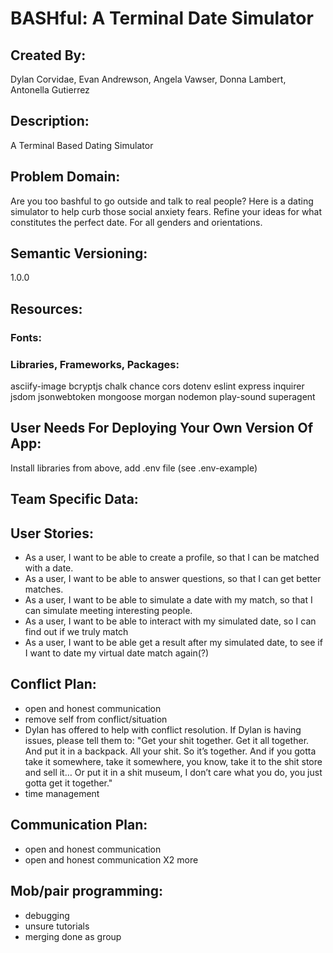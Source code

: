 # BASHful: A Terminal Date Simulator

## Created By: 
Dylan Corvidae, 
Evan Andrewson,
Angela Vawser, 
Donna Lambert, 
Antonella Gutierrez

## Description: 
A Terminal Based Dating Simulator

## Problem Domain: 
Are you too bashful to go outside and talk to real people?  Here is a dating simulator to help curb those social anxiety fears. Refine your ideas for what constitutes the perfect date.  For all genders and orientations.

## Semantic Versioning: 
1.0.0

## Resources:

### Fonts: 


### Libraries, Frameworks, Packages: 
asciify-image
bcryptjs
chalk
chance 
cors 
dotenv 
eslint 
express 
inquirer
jsdom 
jsonwebtoken 
mongoose
morgan 
nodemon 
play-sound
superagent 


## User Needs For Deploying Your Own Version Of App: 
Install libraries from above, add .env file (see .env-example)

## Team Specific Data:

## User Stories:
* As a user, I want to be able to create a profile, so that I can be matched with a date.
* As a user, I want to be able to answer questions, so that I can get better matches.
* As a user, I want to be able to simulate a date with my match, so that I can simulate meeting interesting people.
* As a user, I want to be able to interact with my simulated date, so I can find out if we truly match
* As a user, I want to be able get a result after my simulated date, to see if I want to date my virtual date match again(?)

## Conflict Plan:
- open and honest communication 
- remove self from conflict/situation 
- Dylan has offered to help with conflict resolution. If Dylan is having issues, please tell them to: "Get your shit together. Get it all together. And put it in a backpack. All your shit. So it’s together. And if you gotta take it somewhere, take it somewhere, you know, take it to the shit store and sell it… Or put it in a shit museum, I don’t care what you do, you just gotta get it together."
- time management

## Communication Plan: 
- open and honest communication 
- open and honest communication X2 more

## Mob/pair programming: 
- debugging 
- unsure tutorials 
- merging done as group